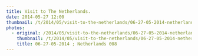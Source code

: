 ```yaml
---
title: Visit to The Netherlands.
date: 2014-05-27 12:00
thumbnail: /t/2014/05/visit-to-the-netherlands/06-27-05-2014-netherlands-008.jpg
photos:
  - original: /2014/05/visit-to-the-netherlands/06-27-05-2014-netherlands-008.jpg
    thumbnail: /t/2014/05/visit-to-the-netherlands/06-27-05-2014-netherlands-008.jpg
    title: 06-27-05-2014 ; Netherlands 008
---
```

